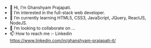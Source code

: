 - 👋 Hi, I’m Ghanshyam Prajapati.
- 👀 I’m interested in the full-stack web developer.
- 🌱 I’m currently learning HTML5, CSS3, JavaScript, JQuery, ReactJS, NodeJS.
- 💞️ I’m looking to collaborate on ...
- 📫 How to reach me :- Linkedin https://www.linkedin.com/in/ghanshyam-prajapati-it/                 

<!---
Ghanshyam-Prajapati-it/Ghanshyam-Prajapati-it is a ✨ special ✨ repository because its `README.md` (this file) appears on your GitHub profile.
You can click the Preview link to take a look at your changes.
--->
